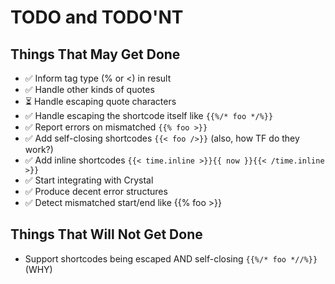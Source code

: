 # TODO and TODO'NT

## Things That May Get Done

* ✅ Inform tag type (% or <) in result
* ✅ Handle other kinds of quotes
* ⏳ Handle escaping quote characters
* ✅ Handle escaping the shortcode itself like `{{%/* foo */%}}`
* ✅ Report errors on mismatched `{{% foo >}}`
* ✅ Add self-closing shortcodes `{{< foo />}}` (also, how TF do they work?)
* ✅ Add inline shortcodes `{{< time.inline >}}{{ now }}{{< /time.inline >}}`
* ✅ Start integrating with Crystal
* ✅ Produce decent error structures
* ✅ Detect mismatched start/end like {{% foo >}}

## Things That Will Not Get Done

* Support shortcodes being escaped AND self-closing `{{%/* foo *//%}}`  (WHY)
